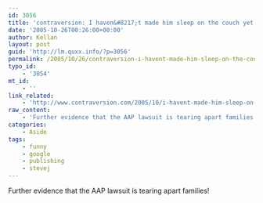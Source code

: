 ```yaml
---
id: 3056
title: 'contraversion: I haven&#8217;t made him sleep on the couch yet.'
date: '2005-10-26T00:26:00+00:00'
author: Kellan
layout: post
guid: 'http://lm.quxx.info/?p=3056'
permalink: /2005/10/26/contraversion-i-havent-made-him-sleep-on-the-couch-yet/
typo_id:
    - '3054'
mt_id:
    - ''
link_related:
    - 'http://www.contraversion.com/2005/10/i-havent-made-him-sleep-on-couch-yet.php'
raw_content:
    - 'Further evidence that the AAP lawsuit is tearing apart families!'
categories:
    - Aside
tags:
    - funny
    - google
    - publishing
    - stevej
---
```


Further evidence that the AAP lawsuit is tearing apart families!